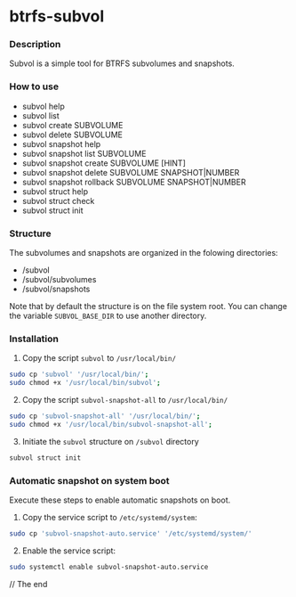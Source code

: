 # btrfs-subvol

### Description

Subvol is a simple tool for BTRFS subvolumes and snapshots.

### How to use

- subvol help
- subvol list
- subvol create SUBVOLUME
- subvol delete SUBVOLUME
- subvol snapshot help
- subvol snapshot list SUBVOLUME
- subvol snapshot create SUBVOLUME [HINT]
- subvol snapshot delete SUBVOLUME SNAPSHOT|NUMBER
- subvol snapshot rollback SUBVOLUME SNAPSHOT|NUMBER
- subvol struct help
- subvol struct check
- subvol struct init

### Structure

The subvolumes and snapshots are organized in the folowing directories:

- /subvol
- /subvol/subvolumes
- /subvol/snapshots

Note that by default the structure is on the file system root. You can change the variable `SUBVOL_BASE_DIR` to use another directory.

### Installation

1. Copy the script `subvol` to `/usr/local/bin/`

```bash
sudo cp 'subvol' '/usr/local/bin/';
sudo chmod +x '/usr/local/bin/subvol';
```

2. Copy the script `subvol-snapshot-all` to `/usr/local/bin/`

```bash
sudo cp 'subvol-snapshot-all' '/usr/local/bin/';
sudo chmod +x '/usr/local/bin/subvol-snapshot-all';
```

3. Initiate the `subvol` structure on `/subvol` directory

```bash
subvol struct init
```

### Automatic snapshot on system boot

Execute these steps to enable automatic snapshots on boot.

1. Copy the service script to `/etc/systemd/system`:

```bash
sudo cp 'subvol-snapshot-auto.service' '/etc/systemd/system/'
```

2. Enable the service script:

```bash
sudo systemctl enable subvol-snapshot-auto.service
```

// The end
